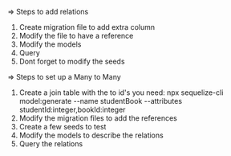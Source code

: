 => Steps to add relations

1. Create migration file to add extra column
2. Modify the file to have a reference
3. Modify the models
4. Query
5. Dont forget to modify the seeds

=> Steps to set up a Many to Many

1. Create a join table with the to id's you need: npx sequelize-cli model:generate --name studentBook --attributes studentId:integer,bookId:integer
2. Modify the migration files to add the references
3. Create a few seeds to test
4. Modify the models to describe the relations
5. Query the relations
